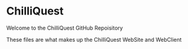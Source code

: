 # ChilliQuest
Welcome to the ChilliQuest GitHub Repoisitory

These files are what makes up the ChilliQuest WebSite and WebClient